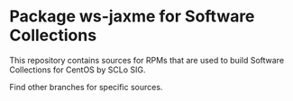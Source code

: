 # Package ws-jaxme for Software Collections

This repository contains sources for RPMs that are used
to build Software Collections for CentOS by SCLo SIG.

Find other branches for specific sources.
